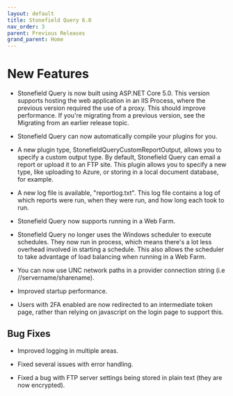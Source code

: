 ```yaml
---
layout: default
title: Stonefield Query 6.0
nav_order: 3
parent: Previous Releases
grand_parent: Home
---
```


# New Features

* Stonefield Query is now built using ASP.NET Core 5.0. This version supports hosting the web application in an IIS Process, where the previous version required the use of a proxy. This should improve performance. If you're migrating from a previous version, see the Migrating from an earlier release topic.

* Stonefield Query can now automatically compile your plugins for you.

* A new plugin type, StonefieldQueryCustomReportOutput, allows you to specify a custom output type. By default, Stonefield Query can email a report or upload it to an FTP site. This plugin allows you to specify a new type, like uploading to Azure, or storing in a local document database, for example.

* A new log file is available, "reportlog.txt". This log file contains a log of which reports were run, when they were run, and how long each took to run.

* Stonefield Query now supports running in a Web Farm.

* Stonefield Query no longer uses the Windows scheduler to execute schedules. They now run in process, which means there's a lot less overhead involved in starting a schedule. This also allows the scheduler to take advantage of load balancing when running in a Web Farm.

* You can now use UNC network paths in a provider connection string (i.e //servername/sharename).

* Improved startup performance.

* Users with 2FA enabled are now redirected to an intermediate token page, rather than relying on javascript on the login page to support this.

## Bug Fixes

* Improved logging in multiple areas.

* Fixed several issues with error handling.

* Fixed a bug with FTP server settings being stored in plain text (they are now encrypted).